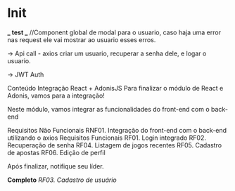 # Init

**_ test _**
//Component global de modal para o usuario, caso haja uma error nas request ele vai mostrar ao usuario esses erros.

-> Api call - axios
criar um usuario, recuperar a senha dele, e logar o usuario.

-> JWT Auth

Conteúdo
Integração React + AdonisJS
Para finalizar o módulo de React e Adonis, vamos para a integração!

Neste módulo, vamos integrar as funcionalidades do front-end com o back-end

Requisitos Não Funcionais
RNF01. Integração do front-end com o back-end utilizando o axios
Requisitos Funcionais
RF01. Login integrado
RF02. Recuperação de senha
RF04. Listagem de jogos recentes
RF05. Cadastro de apostas
RF06. Edição de perfil

Após finalizar, notifique seu líder.

**Completo**
_RF03. Cadastro de usuário_
